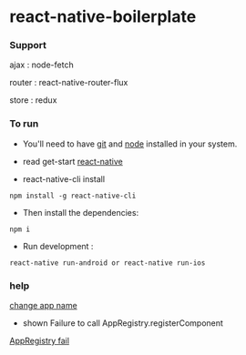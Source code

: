 # react-native-boilerplate

### Support

ajax : node-fetch

router : react-native-router-flux

store : redux

### To run

* You'll need to have [git](https://git-scm.com/) and [node](https://nodejs.org/en/) installed in your system.

* read get-start [react-native](https://facebook.github.io/react-native/docs/getting-started.html)

* react-native-cli install

```
npm install -g react-native-cli
```

* Then install the dependencies:

```
npm i
```

* Run development :

```
react-native run-android or react-native run-ios
```

### help

[change app name](http://stackoverflow.com/questions/32830046/renaming-a-react-native-project)

* shown Failure to call AppRegistry.registerComponent

[AppRegistry fail](http://stackoverflow.com/questions/35449248/failure-to-call-appregistry-registercomponent)
